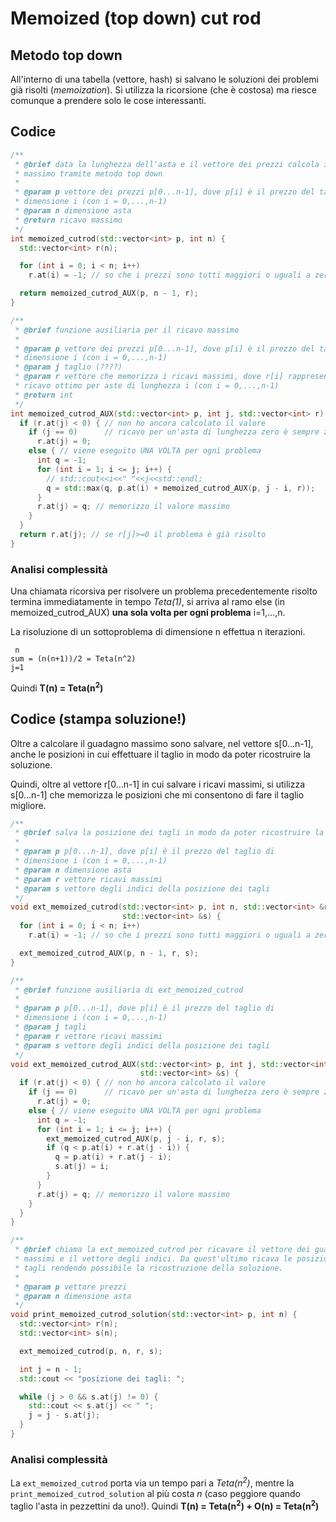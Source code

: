 # Memoized (top down) cut rod

## Metodo top down

All'interno di una tabella (vettore, hash) si salvano le soluzioni dei problemi già risolti (_memoization_). Si utilizza la ricorsione (che è costosa) ma riesce comunque a prendere solo le cose interessanti.

## Codice

```c++
/**
 * @brief data la lunghezza dell'asta e il vettore dei prezzi calcola il ricavo
 * massimo tramite metodo top down
 *
 * @param p vettore dei prezzi p[0...n-1], dove p[i] è il prezzo del taglio di
 * dimensione i (con i = 0,...,n-1)
 * @param n dimensione asta
 * @return ricavo massimo
 */
int memoized_cutrod(std::vector<int> p, int n) {
  std::vector<int> r(n);

  for (int i = 0; i < n; i++)
    r.at(i) = -1; // so che i prezzi sono tutti maggiori o uguali a zero

  return memoized_cutrod_AUX(p, n - 1, r);
}

/**
 * @brief funzione ausiliaria per il ricavo massimo
 *
 * @param p vettore dei prezzi p[0...n-1], dove p[i] è il prezzo del taglio di
 * dimensione i (con i = 0,...,n-1)
 * @param j taglio (????)
 * @param r vettore che memorizza i ricavi massimi, dove r[i] rappresenta il
 * ricavo ottimo per aste di lunghezza i (con i = 0,...,n-1)
 * @return int
 */
int memoized_cutrod_AUX(std::vector<int> p, int j, std::vector<int> r) {
  if (r.at(j) < 0) { // non ho ancora calcolato il valore
    if (j == 0)      // ricavo per un'asta di lunghezza zero è sempre zero
      r.at(j) = 0;
    else { // viene eseguito UNA VOLTA per ogni problema
      int q = -1;
      for (int i = 1; i <= j; i++) {
        // std::cout<<i<<" "<<j<<std::endl;
        q = std::max(q, p.at(i) + memoized_cutrod_AUX(p, j - i, r));
      }
      r.at(j) = q; // memorizzo il valore massimo
    }
  }
  return r.at(j); // se r[j]>=0 il problema è già risolto
}
```

### Analisi complessità

Una chiamata ricorsiva per risolvere un problema precedentemente risolto termina immediatamente in tempo _Teta(1)_, si arriva al ramo else (in memoized_cutrod_AUX) **una sola volta per ogni problema** i=1,...,n.

La risoluzione di un sottoproblema di dimensione n effettua n iterazioni.

```
 n
sum = (n(n+1))/2 = Teta(n^2)
j=1
```

Quindi **T(n) = Teta(n<sup>2</sup>)**

## Codice (stampa soluzione!)

Oltre a calcolare il guadagno massimo sono salvare, nel vettore s[0...n-1], anche le posizioni in cui effettuare il taglio in modo da poter ricostruire la soluzione.

Quindi, oltre al vettore r[0...n-1] in cui salvare i ricavi massimi, si utilizza s[0...n-1] che memorizza le posizioni che mi consentono di fare il taglio migliore.

```c++
/**
 * @brief salva la posizione dei tagli in modo da poter ricostruire la soluzione
 *
 * @param p p[0...n-1], dove p[i] è il prezzo del taglio di
 * dimensione i (con i = 0,...,n-1)
 * @param n dimensione asta
 * @param r vettore ricavi massimi
 * @param s vettore degli indici della posizione dei tagli
 */
void ext_memoized_cutrod(std::vector<int> p, int n, std::vector<int> &r,
                         std::vector<int> &s) {
  for (int i = 0; i < n; i++)
    r.at(i) = -1; // so che i prezzi sono tutti maggiori o uguali a zero

  ext_memoized_cutrod_AUX(p, n - 1, r, s);
}

/**
 * @brief funzione ausiliaria di ext_memoized_cutrod
 *
 * @param p p[0...n-1], dove p[i] è il prezzo del taglio di
 * dimensione i (con i = 0,...,n-1)
 * @param j tagli
 * @param r vettore ricavi massimi
 * @param s vettore degli indici della posizione dei tagli
 */
void ext_memoized_cutrod_AUX(std::vector<int> p, int j, std::vector<int> &r,
                             std::vector<int> &s) {
  if (r.at(j) < 0) { // non ho ancora calcolato il valore
    if (j == 0)      // ricavo per un'asta di lunghezza zero è sempre zero
      r.at(j) = 0;
    else { // viene eseguito UNA VOLTA per ogni problema
      int q = -1;
      for (int i = 1; i <= j; i++) {
        ext_memoized_cutrod_AUX(p, j - i, r, s);
        if (q < p.at(i) + r.at(j - i)) {
          q = p.at(i) + r.at(j - i);
          s.at(j) = i;
        }
      }
      r.at(j) = q; // memorizzo il valore massimo
    }
  }
}

/**
 * @brief chiama la ext_memoized_cutrod per ricavare il vettore dei guadagni
 * massimi e il vettore degli indici. Da quest'ultimo ricava le posizioni dei
 * tagli rendendo possibile la ricostruzione della soluzione.
 *
 * @param p vettore prezzi
 * @param n dimensione asta
 */
void print_memoized_cutrod_solution(std::vector<int> p, int n) {
  std::vector<int> r(n);
  std::vector<int> s(n);

  ext_memoized_cutrod(p, n, r, s);

  int j = n - 1;
  std::cout << "posizione dei tagli: ";

  while (j > 0 && s.at(j) != 0) {
    std::cout << s.at(j) << " ";
    j = j - s.at(j);
  }
}
```

### Analisi complessità

La `ext_memoized_cutrod` porta via un tempo pari a _Teta(n<sup>2</sup>)_, mentre la `print_memoized_cutrod_solution` al più costa _n_ (caso peggiore quando taglio l'asta in pezzettini da uno!). Quindi **T(n) = Teta(n<sup>2</sup>) + O(n) = Teta(n<sup>2</sup>)**
